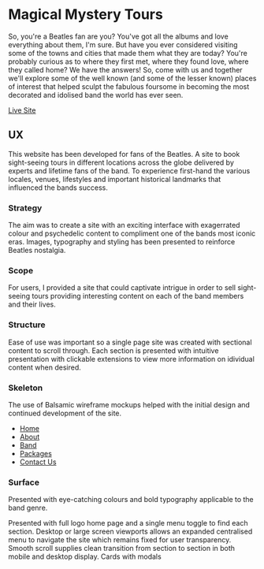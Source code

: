 # Magical Mystery Tours

So, you're a Beatles fan are you? You've got all the albums and love everything about them, I'm sure. But have you ever considered visiting some of the towns and cities that made them what they are today? You're probably curious as to where they first met, where they found love, where they called home? We have the answers! So, come with us and together we'll explore some of the well known (and some of the lesser known) places of interest that helped sculpt the fabulous foursome in becoming the most decorated and idolised band the world has ever seen.

[Live Site]()

## UX 

This website has been developed for fans of the Beatles. A site to book sight-seeing tours in different locations across the globe delivered by experts and lifetime fans of the band. To experience first-hand the various locales, venues, lifestyles and important historical landmarks that influenced the bands success. 

### Strategy

The aim was to create a site with an exciting interface with exagerrated colour and psychedelic content to compliment one of the bands most iconic eras. Images, typography and styling has been presented to reinforce Beatles nostalgia. 

### Scope

For users, I provided a site that could captivate intrigue in order to sell sight-seeing tours providing interesting content on each of the band members and their lives. 

### Structure

Ease of use was important so a single page site was created with sectional content to scroll through. Each section is presented with intuitive presentation with clickable extensions to view more information on idividual content when desired. 

### Skeleton

The use of Balsamic wireframe mockups helped with the initial design and continued development of the site. 

* [Home]()
* [About]()
* [Band]()
* [Packages]()
* [Contact Us]()

### Surface

Presented with eye-catching colours and bold typography applicable to the band genre. 










Presented with full logo home page and a single menu toggle to find each section. Desktop or large screen viewports allows an expanded centralised menu to navigate the site which remains fixed for user transparency. Smooth scroll supplies clean transition from section to section in both mobile and desktop display. Cards with modals 



